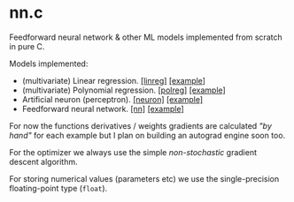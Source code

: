 # nn.c
Feedforward neural network & other ML models implemented from scratch in pure C.

Models implemented:
- (multivariate) Linear regression. [\[linreg\]](models/linreg) [\[example\]](examples/linreg)
- (multivariate) Polynomial regression. [\[polreg\]](models/polreg) [\[example\]](examples/polreg)
- Artificial neuron (perceptron). [\[neuron\]](models/neuron) [\[example\]](examples/neurons)
- Feedforward neural network. [\[nn\]](models/nn) [\[example\]](examples/nn)

For now the functions derivatives / weights gradients are calculated *"by hand"* for each example but I plan on building an autograd engine soon too.

For the optimizer we always use the simple *non-stochastic* gradient descent algorithm.

For storing numerical values (parameters etc) we use the single-precision floating-point type (`float`).
